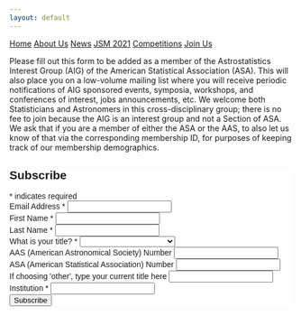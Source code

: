 ```yaml
---
layout: default
---
```


<a href="./index.html" class="btn">Home</a>
<a href="./about_us.html" class="btn">About Us</a>
<a href="./news.html" class="btn">News</a>
<a href="./jsm2021/index.html" class="btn">JSM 2021</a>
<a href="./competition/" class="btn">Competitions</a>
<a href="./join.html" class="btn">Join Us</a>

Please fill out this form to be added as a member of the Astrostatistics Interest Group (AIG) of the American Statistical Association (ASA).  This will also place you on a low-volume mailing list where you will receive periodic notifications of AIG sponsored events, symposia, workshops, and conferences of interest, jobs announcements, etc.  We welcome both Statisticians and Astronomers in this cross-disciplinary group; there is no fee to join because the AIG is an interest group and not a Section of ASA.  We ask that if you are a member of either the ASA or the AAS, to also let us know of that via the corresponding membership ID, for purposes of keeping track of our membership demographics.

<!-- Begin Mailchimp Signup Form -->
<link href="//cdn-images.mailchimp.com/embedcode/classic-10_7.css" rel="stylesheet" type="text/css">
<style type="text/css">
	#mc_embed_signup{background:#fff; clear:left; font:14px Helvetica,Arial,sans-serif; }
	/* Add your own Mailchimp form style overrides in your site stylesheet or in this style block.
	   We recommend moving this block and the preceding CSS link to the HEAD of your HTML file. */
</style>
<div id="mc_embed_signup">
<form action="https://astrostat.us4.list-manage.com/subscribe/post?u=dad0fa849e197989b2c0175e0&amp;id=86beabc583" method="post" id="mc-embedded-subscribe-form" name="mc-embedded-subscribe-form" class="validate" target="_blank" novalidate>
    <div id="mc_embed_signup_scroll">
	<h2>Subscribe</h2>
<div class="indicates-required"><span class="asterisk">*</span> indicates required</div>
<div class="mc-field-group">
	<label for="mce-EMAIL">Email Address  <span class="asterisk">*</span>
</label>
	<input type="email" value="" name="EMAIL" class="required email" id="mce-EMAIL">
</div>
<div class="mc-field-group">
	<label for="mce-FNAME">First Name  <span class="asterisk">*</span>
</label>
	<input type="text" value="" name="FNAME" class="required" id="mce-FNAME">
</div>
<div class="mc-field-group">
	<label for="mce-LNAME">Last Name  <span class="asterisk">*</span>
</label>
	<input type="text" value="" name="LNAME" class="required" id="mce-LNAME">
</div>
<div class="mc-field-group">
	<label for="mce-MMERGE3">What is your title?  <span class="asterisk">*</span>
</label>
	<select name="MMERGE3" class="required" id="mce-MMERGE3">
	<option value=""></option>
	<option value="Student">Student</option>
<option value="Faculty">Faculty</option>
<option value="Research Scientist">Research Scientist</option>
<option value="Postdoctoral Researcher">Postdoctoral Researcher</option>
<option value="Lecturer">Lecturer</option>
<option value="Other">Other</option>

	</select>
</div>
<div class="mc-field-group">
	<label for="mce-MMERGE4">AAS (American Astronomical Society) Number </label>
	<input type="text" value="" name="MMERGE4" class="" id="mce-MMERGE4">
</div>
<div class="mc-field-group">
	<label for="mce-MMERGE6">ASA (American Statistical Association) Number </label>
	<input type="text" value="" name="MMERGE6" class="" id="mce-MMERGE6">
</div>
<div class="mc-field-group">
	<label for="mce-MMERGE5">If choosing 'other', type your current title here </label>
	<input type="text" value="" name="MMERGE5" class="" id="mce-MMERGE5">
</div>
<div class="mc-field-group">
	<label for="mce-MMERGE7">Institution  <span class="asterisk">*</span>
</label>
	<input type="text" value="" name="MMERGE7" class="required" id="mce-MMERGE7">
</div>
	<div id="mce-responses" class="clear">
		<div class="response" id="mce-error-response" style="display:none"></div>
		<div class="response" id="mce-success-response" style="display:none"></div>
	</div>    <!-- real people should not fill this in and expect good things - do not remove this or risk form bot signups-->
    <div style="position: absolute; left: -5000px;" aria-hidden="true"><input type="text" name="b_dad0fa849e197989b2c0175e0_86beabc583" tabindex="-1" value=""></div>
    <div class="clear"><input type="submit" value="Subscribe" name="subscribe" id="mc-embedded-subscribe" class="button"></div>
    </div>
</form>
</div>
<script type='text/javascript' src='//s3.amazonaws.com/downloads.mailchimp.com/js/mc-validate.js'></script><script type='text/javascript'>(function($) {window.fnames = new Array(); window.ftypes = new Array();fnames[0]='EMAIL';ftypes[0]='email';fnames[1]='FNAME';ftypes[1]='text';fnames[2]='LNAME';ftypes[2]='text';fnames[3]='MMERGE3';ftypes[3]='dropdown';fnames[4]='MMERGE4';ftypes[4]='text';fnames[6]='MMERGE6';ftypes[6]='text';fnames[5]='MMERGE5';ftypes[5]='text';fnames[7]='MMERGE7';ftypes[7]='text';}(jQuery));var $mcj = jQuery.noConflict(true);</script>
<!--End mc_embed_signup-->
